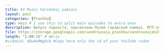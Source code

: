 ```yaml
---
title: #3 Muzej haradskoj pamiaci
layout: post
categories: [Ptashka]
type: main # I use this to split main episodes to extra ones
description: Выпуск падкаста, прысвечаны Музею гарадской памяці. МГП як метафара памяці нашчадкаў пра продкаў, які не толькі напаўняе духоўна і аднаўляе сілы, але і спрыяе пазнанню сябе. Пазнай сябе і сваю культуру разам з падкастам "Вандроўная пташка"!
file: https://storage.googleapis.com/vandrounaja_ptashka/vandrounaja%20ptashka%20%233%20Muzej%20Haradskoj%20Pamiaci.mp3
length: "1:00:15" # mm:ss
#videoid: dQw4w9WgXcQ #Copy here only the id of your YouTube video
---
```

